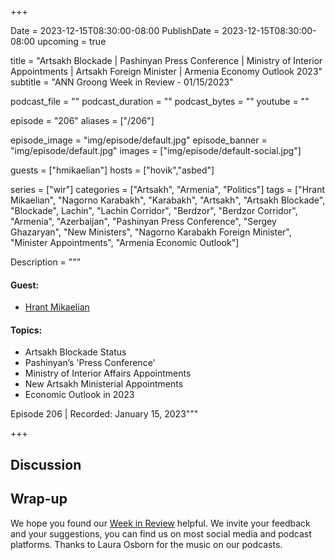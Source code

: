 +++

Date = 2023-12-15T08:30:00-08:00
PublishDate = 2023-12-15T08:30:00-08:00
upcoming = true

title = "Artsakh Blockade | Pashinyan Press Conference | Ministry of Interior Appointments | Artsakh Foreign Minister | Armenia Economy Outlook 2023"
subtitle = "ANN Groong Week in Review - 01/15/2023"

podcast_file = ""
podcast_duration = ""
podcast_bytes = ""
youtube = ""

episode = "206"
aliases = ["/206"]

episode_image = "img/episode/default.jpg"
episode_banner = "img/episode/default.jpg"
images = ["img/episode/default-social.jpg"]

guests = ["hmikaelian"]
hosts = ["hovik","asbed"]

series = ["wir"]
categories = ["Artsakh", "Armenia", "Politics"]
tags = ["Hrant Mikaelian", "Nagorno Karabakh", "Karabakh", "Artsakh", "Artsakh Blockade", "Blockade", Lachin", "Lachin Corridor", "Berdzor", "Berdzor Corridor", "Armenia", "Azerbaijan", "Pashinyan Press Conference", "Sergey Ghazaryan", "New Ministers", "Nagorno Karabakh Foreign Minister", "Minister Appointments", "Armenia Economic Outlook"]

Description = """

#### Guest:
* [Hrant Mikaelian](/guest/hmikaelian)

#### Topics:
* Artsakh Blockade Status
* Pashinyan’s 'Press Conference'
* Ministry of Interior Affairs Appointments
* New Artsakh Ministerial Appointments
* Economic Outlook in 2023


Episode 206 | Recorded: January 15, 2023"""

+++

## Discussion


## Wrap-up

We hope you found our [Week in Review](/series/wir) helpful. We invite your feedback and your suggestions, you can find us on most social media and podcast platforms. Thanks to Laura Osborn for the music on our podcasts.
